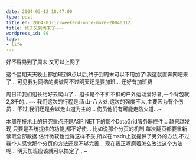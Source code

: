 ```yaml
---
date: 2004-03-12 18:47:00
type: post
title_en: 2004-03-12-weekend-once-more-20040312
title: 终于又到周末了~~~
wordpress_id: 80
tags:
- life
---
```


好不容易到了周末,又可以上网了  
  
这个星期天天晚上都加班到8点以后,终于到周末可以不用加了!我这就直奔网吧来了... 可见我对网络的虔诚阿不过明天还是要加班... 还好有加班费  
  
周日和我们组长约好去爬山了... 组长是个不折不扣的户外运动爱好者,一个背包就2,3千的...~~ 我们这次的行程是:香山-八大处.这次的强度不大,主要因为有个伤员... 不过,我们还是会以走山道为主的... 伤员他们有可能走防火道...~  
  
本周在技术上的研究重点还是ASP.NET下的那个DataGrid服务器控件... 越来越发现,只要是系统提供的功能,都不好使... 比如说那个分页的机制.每次翻页都要重新读取全部数据.估计微软也觉得这样不妥,所以在msdn上就提供了另外的方法.不过我个人感觉那个分页的方法还是不够完善... 现在我正啄磨着怎么改进这个方法呢... 明天加班应该就可以搞定了...~

[](http://www.icbean.com/nickcheng/default.asp?cat=1)
